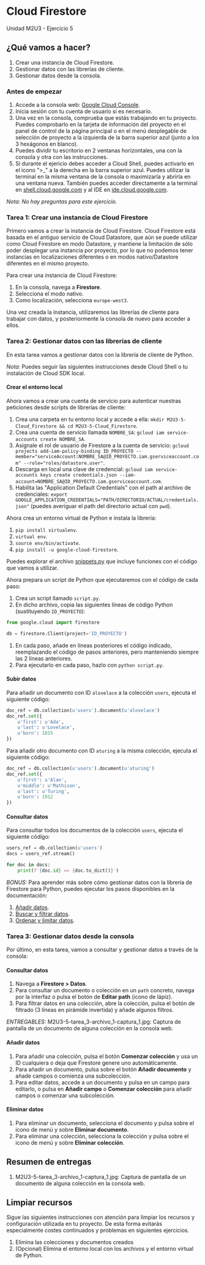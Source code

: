 # Cloud Firestore
Unidad M2U3 - Ejercicio 5

## ¿Qué vamos a hacer?
1. Crear una instancia de Cloud Firestore.
1. Gestionar datos con las librerías de cliente.
1. Gestionar datos desde la consola.

### Antes de empezar
1. Accede a la consola web: [Google Cloud Console](https://console.cloud.google.com).
1. Inicia sesión con tu cuenta de usuario si es necesario.
1. Una vez en la consola, comprueba que estás trabajando en tu proyecto. Puedes comprobarlo en la tarjeta de información del proyecto en el panel de control de la página principal o en el menú desplegable de selección de proyecto a la izquierda de la barra superior azul (junto a los 3 hexágonos en blanco).
1. Puedes dividir tu escritorio en 2 ventanas horizontales, una con la consola y otra con las instrucciones.
1. Si durante el ejericio debes acceder a Cloud Shell, puedes activarlo en el icono ">_" a la derecha en la barra superior azul. Puedes utilizar la terminal en la misma ventana de la consola o maximizarla y abrirla en una ventana nueva. También puedes acceder directamente a la terminal en [shell.cloud.google.com](https://shell.cloud.google.com) y al IDE en [ide.cloud.google.com](https://ide.cloud.google.com/).

*Nota: No hay preguntas para este ejercicio.*

### Tarea 1: Crear una instancia de Cloud Firestore
Primero vamos a crear la instancia de Cloud Firestore. Cloud Firestore está basada en el antiguo servicio de Cloud Datastore, que aún se puede utilizar como Cloud Firestore en modo Datastore, y mantiene la limitación de sólo poder desplegar una instancia por proyecto, por lo que no podemos tener instancias en localizaciones diferentes o en modos nativo/Datastore diferentes en el mismo proyecto.

Para crear una instancia de Cloud Firestore:
1. En la consola, navega a **Firestore**.
1. Selecciona el modo nativo.
1. Como localización, selecciona `europe-west3`.

Una vez creada la instancia, utilizaremos las librerías de cliente para trabajar con datos, y posteriormente la consola de nuevo para acceder a ellos.

### Tarea 2: Gestionar datos con las librerías de cliente
En esta tarea vamos a gestionar datos con la librería de cliente de Python.

*Nota:* Puedes seguir las siguientes instrucciones desde Cloud Shell o tu instalación de Cloud SDK local.

#### Crear el entorno local
Ahora vamos a crear una cuenta de servicio para autenticar nuestras peticiones desde scripts de librerías de cliente:
1. Crea una carpeta en tu entorno local y accede a ella: `mkdir M2U3-5-Cloud_Firestore && cd M2U3-5-Cloud_Firestore`.
1. Crea una cuenta de servicio llamada `NOMBRE_SA`: `gcloud iam service-accounts create NOMBRE_SA`.
1. Asígnale el rol de usuario de Firestore a la cuenta de servicio: `gcloud projects add-iam-policy-binding ID_PROYECTO --member="serviceAccount:NOMBRE_SA@ID_PROYECTO.iam.gserviceaccount.com" --role="roles/datastore.user"`.
1. Descarga en local una clave de credencial: `gcloud iam service-accounts keys create credentials.json --iam-account=NOMBRE_SA@ID_PROYECTO.iam.gserviceaccount.com`.
1. Habilita las "Application Default Credentials" con el path al archivo de credenciales: `export GOOGLE_APPLICATION_CREDENTIALS="PATH/DIRECTORIO/ACTUAL/credentials.json"` (puedes averiguar el path del directorio actual con `pwd`).

Ahora crea un entorno virtual de Python e instala la librería:
1. `pip install virtualenv`.
1. `virtual env`.
1. `source env/bin/activate`.
1. `pip install -u google-cloud-firestore`.

Puedes explorar el archivo [snippets.py](https://github.com/GoogleCloudPlatform/python-docs-samples/blob/HEAD/firestore/cloud-client/snippets.py) que incluye funciones con el código que vamos a utilizar.

Ahora prepara un script de Python que ejecutaremos con el código de cada paso:
1. Crea un script llamado `script.py`.
1. En dicho archivo, copia las siguientes líneas de código Python (sustituyendo `ID_PROYECTO`):
```Python
from google.cloud import firestore

db = firestore.Client(project='ID_PROYECTO')
```
1. En cada paso, añade en líneas posteriores el código indicado, reemplazando el código de pasos anteriores, pero manteniendo siempre las 2 líneas anteriores.
1. Para ejecutarlo en cada paso, hazlo con `python script.py`.

#### Subir datos
Para añadir un documento con ID `alovelace` a la colección `users`, ejecuta el siguiente código:

```Python
doc_ref = db.collection(u'users').document(u'alovelace')
doc_ref.set({
    u'first': u'Ada',
    u'last': u'Lovelace',
    u'born': 1815
})
```

Para añadir otro documento con ID `aturing` a la misma colección, ejecuta el siguiente código:

```Python
doc_ref = db.collection(u'users').document(u'aturing')
doc_ref.set({
    u'first': u'Alan',
    u'middle': u'Mathison',
    u'last': u'Turing',
    u'born': 1912
})
```

#### Consultar datos
Para consultar todos los documentos de la colección `users`, ejecuta el siguiente código:

```Python
users_ref = db.collection(u'users')
docs = users_ref.stream()

for doc in docs:
    print(f'{doc.id} => {doc.to_dict()}')
```

*BONUS:* Para aprender más sobre cómo gestionar datos con la librería de Firestore para Python, puedes ejecutar los pasos disponibles en la documentación:
1. [Añadir datos](https://cloud.google.com/firestore/docs/manage-data/add-data).
1. [Buscar y filtrar datos](https://cloud.google.com/firestore/docs/query-data/queries).
1. [Ordenar y limitar datos](https://cloud.google.com/firestore/docs/query-data/order-limit-data).

### Tarea 3: Gestionar datos desde la consola
Por último, en esta tarea, vamos a consultar y gestionar datos a través de la consola:

#### Consultar datos
1. Navega a **Firestore > Datos**.
1. Para consultar un documento o colección en un `path` concreto, navega por la interfaz o pulsa el botón de **Editar path** (icono de lápiz).
1. Para filtrar datos en una colección, abre la colección, pulsa el botón de filtrado (3 líneas en pirámide invertida) y añade algunos filtros.

*ENTREGABLES:* M2U3-5-tarea_3-archivo_1-captura_1.jpg: Captura de pantalla de un documento de alguna colección en la consola web.

#### Añadir datos
1. Para añadir una colección, pulsa el botón **Comenzar colección** y usa un ID cualquiera o deja que Firestore genere uno automáticamente.
1. Para añadir un documento, pulsa sobre el botón **Añadir documento** y añade campos o comienza una subcolección.
1. Para editar datos, accede a un documento y pulsa en un campo para editarlo, o pulsa en **Añadir campo** o **Comenzar colección** para añadir campos o comenzar una subcolección.

#### Eliminar datos
1. Para eliminar un documento, selecciona el documento y pulsa sobre el icono de menú y sobre **Eliminar documento**.
1. Para eliminar una colección, selecciona la colección y pulsa sobre el icono de menú y sobre **Eliminar colección**.

## Resumen de entregas
1. M2U3-5-tarea_3-archivo_1-captura_1.jpg: Captura de pantalla de un documento de alguna colección en la consola web.

## Limpiar recursos
Sigue las siguientes instrucciones con atención para limpiar los recursos y configuración utilizada en tu proyecto. De esta forma evitarás especialmente costes continuados y problemas en siguientes ejercicios.

1. Elimina las colecciones y documentos creados
1. (Opcional) Elimina el entorno local con los archivos y el entorno virtual de Python.
